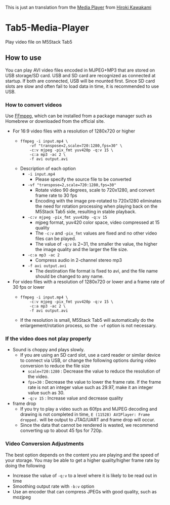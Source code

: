 This is just an translation from the [Media Player](https://github.com/Hiroki-Kawakami/Tab5-Media-Player) from [Hiroki Kawakami](https://github.com/Hiroki-Kawakami)

# Tab5-Media-Player
Play video file on M5Stack Tab5

## How to use

You can play AVI video files encoded in MJPEG+MP3 that are stored on USB storage/SD card.
USB and SD card are recognized as connected at startup. If both are connected, USB will be mounted first.
Since SD card slots are slow and often fail to load data in time, it is recommended to use USB.

### How to convert videos

Use [FFmpeg](https://ffmpeg.org), which can be installed from a package manager such as Homebrew or downloaded from the official site.

- For 16:9 video files with a resolution of 1280x720 or higher
  - ```
    ffmpeg -i input.mp4 \
        -vf "transpose=2,scale=720:1280,fps=30" \
        -c:v mjpeg -pix_fmt yuv420p -q:v 15 \
        -c:a mp3 -ac 2 \
        -f avi output.avi
    ```
  - Description of each option
    - `-i input.mp4`
      - Please specify the source file to be converted
    - `-vf "transpose=2,scale=720:1280,fps=30"`
      - Rotate video 90 degrees, scale to 720x1280, and convert frame rate to 30 fps
      - Encoding with the image pre-rotated to 720x1280 eliminates the need for rotation processing when playing back on the M5Stack Tab5 side, resulting in stable playback.
    - `-c:v mjpeg -pix_fmt yuv420p -q:v 15`
      - mjpeg format, yuv420 color space, video compressed at 15 quality
      - The `-c:v` and `-pix_fmt` values are fixed and no other video files can be played.
      - The value of `-q:v` is 2~31, the smaller the value, the higher the image quality and the larger the file size.
    - `-c:a mp3 -ac 2`
      - Compress audio in 2-channel stereo mp3
    - `-f avi output.avi`
      - The destination file format is fixed to avi, and the file name should be changed to any name.
- For video files with a resolution of 1280x720 or lower and a frame rate of 30 fps or lower
  - ```
    ffmpeg -i input.mp4 \
        -c:v mjpeg -pix_fmt yuv420p -q:v 15 \
        -c:a mp3 -ac 2 \
        -f avi output.avi
    ```
  - If the resolution is small, M5Stack Tab5 will automatically do the enlargement/rotation process, so the `-vf` option is not necessary.
  
### If the video does not play properly

- Sound is choppy and plays slowly.
  - If you are using an SD card slot, use a card reader or similar device to connect via USB, or change the following options during video conversion to reduce the file size
    - `scale=720:1280` : Decrease the value to reduce the resolution of the video.
    - `fps=30` : Decrease the value to lower the frame rate. If the frame rate is not an integer value such as 29.97, make it an integer value such as 30.
    - `-q:v 15` : Increase value and decrease quality
- frame drop
  - If you try to play a video such as 60fps and MJPEG decoding and drawing is not completed in time, `E (11528) AVIPlayer: Frame dropped.` will be output to JTAG/UART and frame drop will occur.
  - Since the data that cannot be rendered is wasted, we recommend converting up to about 45 fps for 720p.

### Video Conversion Adjustments

The best option depends on the content you are playing and the speed of your storage. You may be able to get a higher quality/higher frame rate by doing the following

- Increase the value of `-q:v` to a level where it is likely to be read out in time
- Smoothing output rate with `-b:v` option
- Use an encoder that can compress JPEGs with good quality, such as mozjpeg
